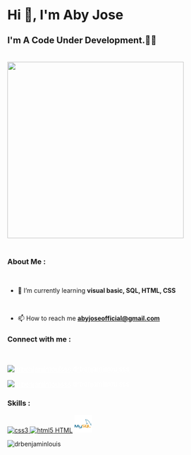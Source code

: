 <h1 align="left" style="font-size: 30px;">Hi 👋, I'm Aby Jose</h1>
<h3 align="left" style="font-size: 20px;">I'm A Code Under Development.🤏😎</h3>
<br>
<img src="https://media4.giphy.com/media/3o7abxtmPxanzaESGY/giphy.webp?cid=ecf05e4715ivqvpohjsfwv4tg9rs95l2az7vei4gn018qjfo&rid=giphy.webp&ct=g" width=400px; height=400px;>

<br>
<br>
<h3 align="left">About Me :</h3>
<br>

- 🌱 I’m currently learning **visual basic, SQL, HTML, CSS**
<br>


- 📫 How to reach me **abyjoseofficial@gmail.com**

<h3 align="left">Connect with me :</h3>
<br>
<p align="left">
<a href="https://instagram.com/drbenjaminlouisss" target="_blank" style="color: white; font-size: 15px;">
  <img align="center" src="https://www.freepnglogos.com/uploads/logo-ig-png/logo-ig-instagram-new-logo-vector-download-13.png" alt="drbenjaminlouisss" height="30" width="30"/> drbenjaminlouisss</a>
</p>
<p align="left">
<a href="https://instagram.com/drbenjaminlouisss" target="_blank" style="color: white; font-size: 15px;">
  <img align="center" src="https://www.freepnglogos.com/uploads/logo-ig-png/logo-ig-instagram-new-logo-vector-download-13.png" alt="drbenjaminlouisss" height="30" width="30"/> drbenjaminlouisss</a>
</p>

<h3 align="left">Skills :</h3>
<p align="left"> <a href="https://www.w3schools.com/css/" target="_blank" rel="noreferrer"> <img src="https://encrypted-tbn0.gstatic.com/images?q=tbn:ANd9GcR7qbRkHdoLYfLuPeU2SLSYJ1BMdqocgnDJu2kfvWIraPgzvgV1&s" alt="css3" width="30" height="30"/> </a> <a href="https://www.w3.org/html/" target="_blank" rel="noreferrer"> <img src="https://encrypted-tbn0.gstatic.com/images?q=tbn:ANd9GcR7qbRkHdoLYfLuPeU2SLSYJ1BMdqocgnDJu2kfvWIraPgzvgV1&s" alt="html5" width="40" height="40"/> HTML</a> <a href="https://www.mysql.com/" target="_blank" rel="noreferrer"> <img src="https://raw.githubusercontent.com/devicons/devicon/master/icons/mysql/mysql-original-wordmark.svg" alt="mysql" width="40" height="40"/> </a> </p>

<p align="left"> <img src="https://komarev.com/ghpvc/?username=drbenjaminlouis&label=Profile%20views&color=0e75b6&style=flat" alt="drbenjaminlouis" /> </p>
